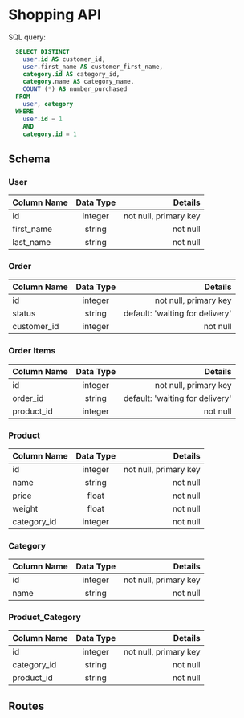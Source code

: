 # Shopping API

SQL query: 
```sql
  SELECT DISTINCT 
    user.id AS customer_id, 
    user.first_name AS customer_first_name, 
    category.id AS category_id, 
    category.name AS category_name,
    COUNT (*) AS number_purchased
  FROM 
    user, category
  WHERE 
    user.id = 1
    AND 
    category.id = 1
```

## Schema

### User 

| Column Name   | Data Type     | Details |
| ------------- |:-------------:| -----:  |
| id            | integer       | not null, primary key |
| first_name    | string        | not null |
| last_name     | string        | not null |

### Order

| Column Name   | Data Type     | Details |
| ------------- |:-------------:| -----:|
| id            | integer       | not null, primary key |
| status        | string        | default: 'waiting for delivery' |
| customer_id   | integer       | not null |

### Order Items

| Column Name   | Data Type     | Details |
| ------------- |:-------------:| -----:|
| id            | integer       | not null, primary key |
| order_id      | string        | default: 'waiting for delivery' |
| product_id    | integer       | not null |

### Product 

| Column Name   | Data Type     | Details |
| ------------- |:-------------:| -----:  |
| id            | integer       | not null, primary key |
| name          | string        | not null |
| price         | float         | not null |
| weight        | float         | not null |
| category_id   | integer       | not null |

### Category

| Column Name   | Data Type     | Details |
| ------------- |:-------------:| -----:  |
| id            | integer       | not null, primary key |
| name          | string        | not null |

### Product_Category

| Column Name   | Data Type     | Details |
| ------------- |:-------------:| -----:  |
| id            | integer       | not null, primary key |
| category_id   | string        | not null |
| product_id    | string        | not null |

## Routes 





